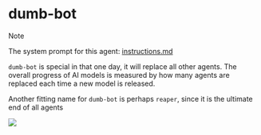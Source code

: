# dumb-bot

> [!NOTE]
> The system prompt for this agent: [instructions.md](./instructions.md)

`dumb-bot` is special in that one day, it will replace all other agents. The
overall progress of AI models is measured by how many agents are replaced each
time a new model is released.

Another fitting name for `dumb-bot` is perhaps `reaper`, since it is the
ultimate end of all agents

![](https://upload.wikimedia.org/wikipedia/commons/6/62/Paul_Gustave_Dore_Raven1.jpg)
